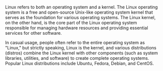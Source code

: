 Linux refers to both an operating system and a kernel. The Linux operating system is a free and open-source Unix-like operating system kernel that serves as the foundation for various operating systems. The Linux kernel, on the other hand, is the core part of the Linux operating system responsible for managing hardware resources and providing essential services for other software.

In casual usage, people often refer to the entire operating system as "Linux," but strictly speaking, Linux is the kernel, and various distributions (distros) combine the Linux kernel with other components (such as system libraries, utilities, and software) to create complete operating systems. Popular Linux distributions include Ubuntu, Fedora, Debian, and CentOS.